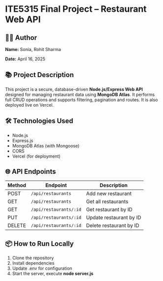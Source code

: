 # ITE5315 Final Project – Restaurant Web API

## 👨‍💻 Author
**Name:** Sonia, Rohit Sharma 

**Date:** April 16, 2025


## 📚 Project Description

This project is a secure, database-driven **Node.js/Express Web API** designed for managing restaurant data using **MongoDB Atlas**. It performs full CRUD operations and supports filtering, pagination and routes. It is also deployed live on Vercel.

## 🛠️ Technologies Used

- Node.js
- Express.js
- MongoDB Atlas (with Mongoose)
- CORS
- Vercel (for deployment)

## 🌐 API Endpoints

| Method | Endpoint                        | Description |
|--------|----------------------------------|-------------|
| POST   | `/api/restaurants`              | Add new restaurant |
| GET    | `/api/restaurants`              | Get all restaurants |
| GET    | `/api/restaurants/:id`          | Get restaurant by ID |
| PUT    | `/api/restaurants/:id`          | Update restaurant by ID |
| DELETE | `/api/restaurants/:id`          | Delete restaurant by ID |

## 📦 How to Run Locally

1. Clone the repository
2. Install dependencies
3. Update .env for configuration
4. Start the server, execute **node server.js**